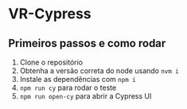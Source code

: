 # VR-Cypress

## Primeiros passos e como rodar

1. Clone o repositório
2. Obtenha a versão correta do node usando `nvm i`
3. Instale as dependências com `npm i`
4. `npm run cy` para rodar o teste
5. `npm run open-cy` para abrir a Cypress UI
